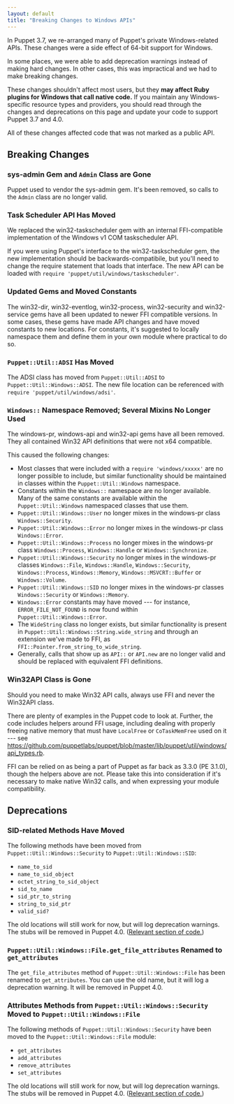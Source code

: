 ```yaml
---
layout: default
title: "Breaking Changes to Windows APIs"
---
```



In Puppet 3.7, we re-arranged many of Puppet's private Windows-related APIs. These changes were a side effect of 64-bit support for Windows.

In some places, we were able to add deprecation warnings instead of making hard changes. In other cases, this was impractical and we had to make breaking changes.

These changes shouldn't affect most users, but they **may affect Ruby plugins for Windows that call native code.** If you maintain any Windows-specific resource types and providers, you should read through the changes and deprecations on this page and update your code to support Puppet 3.7 and 4.0.

All of these changes affected code that was not marked as a public API.

Breaking Changes
-----

### sys-admin Gem and `Admin` Class are Gone

Puppet used to vendor the sys-admin gem. It's been removed, so calls to the `Admin` class are no longer valid.

### Task Scheduler API Has Moved

We replaced the win32-taskscheduler gem with an internal FFI-compatible implementation of the Windows v1 COM taskscheduler API.

If you were using Puppet's interface to the win32-taskscheduler gem, the new implementation should be backwards-compatibile, but you'll need to change the require statement that loads that interface. The new API can be loaded with `require 'puppet/util/windows/taskscheduler'`.

### Updated Gems and Moved Constants

The win32-dir, win32-eventlog, win32-process, win32-security and win32-service gems have all been updated to newer FFI compatible versions.  In some cases, these gems have made API changes and have moved constants to new locations.  For constants, it's suggested to locally namespace them and define them in your own module where practical to do so.

### `Puppet::Util::ADSI` Has Moved

The ADSI class has moved from `Puppet::Util::ADSI` to `Puppet::Util::Windows::ADSI`. The new file location can be referenced with `require 'puppet/util/windows/adsi'`.

### `Windows::` Namespace Removed; Several Mixins No Longer Used

The windows-pr, windows-api and win32-api gems have all been removed. They all contained Win32 API definitions that were not x64 compatible.

This caused the following changes:

- Most classes that were included with a `require 'windows/xxxxx'` are no longer possible to include, but similar functionality should be maintained in classes within the `Puppet::Util::Windows` namespace.
- Constants within the `Windows::` namespace are no longer available.  Many of the same constants are available within the `Puppet::Util::Windows` namespaced classes that use them.
- `Puppet::Util::Windows::User` no longer mixes in the windows-pr class `Windows::Security`.
- `Puppet::Util::Windows::Error` no longer mixes in the windows-pr class `Windows::Error`.
- `Puppet::Util::Windows::Process` no longer mixes in the windows-pr class `Windows::Process`, `Windows::Handle` or `Windows::Synchronize`.
- `Puppet::Util::Windows::Security` no longer mixes in the windows-pr classes `Windows::File`, `Windows::Handle`, `Windows::Security`, `Windows::Process`, `Windows::Memory`, `Windows::MSVCRT::Buffer` or `Windows::Volume`.
- `Puppet::Util::Windows::SID` no longer mixes in the windows-pr classes `Windows::Security` or `Windows::Memory`.
- `Windows::Error` constants may have moved --- for instance, `ERROR_FILE_NOT_FOUND` is now found within `Puppet::Util::Windows::Error`.
- The `WideString` class no longer exists, but similar functionality is present in `Puppet::Util::Windows::String.wide_string` and through an extension we've made to FFI, as `FFI::Pointer.from_string_to_wide_string`.
- Generally, calls that show up as `API::` or `API.new` are no longer valid and should be replaced with equivalent FFI definitions.

### Win32API Class is Gone

Should you need to make Win32 API calls, always use FFI and never the Win32API class.

There are plenty of examples in the Puppet code to look at. Further, the code includes helpers around FFI usage, including dealing with properly freeing native memory that must have `LocalFree` or `CoTaskMemFree` used on it --- see <https://github.com/puppetlabs/puppet/blob/master/lib/puppet/util/windows/api_types.rb>.

FFI can be relied on as being a part of Puppet as far back as 3.3.0 (PE 3.1.0), though the helpers above are not.  Please take this into consideration if it's necessary to make native Win32 calls, and when expressing your module compatibility.


Deprecations
-----

### SID-related Methods Have Moved

The following methods have been moved from `Puppet::Util::Windows::Security` to `Puppet::Util::Windows::SID`:

* `name_to_sid`
* `name_to_sid_object`
* `octet_string_to_sid_object`
* `sid_to_name`
* `sid_ptr_to_string`
* `string_to_sid_ptr`
* `valid_sid?`

The old locations will still work for now, but will log deprecation warnings. The stubs will be removed in Puppet 4.0. ([Relevant section of code.](https://github.com/puppetlabs/puppet/blob/master/lib/puppet/util/windows/security.rb#L669-L703))


### `Puppet::Util::Windows::File.get_file_attributes` Renamed to `get_attributes`

The `get_file_attributes` method of `Puppet::Util::Windows::File` has been renamed to `get_attributes`. You can use the old name, but it will log a deprecation warning. It will be removed in Puppet 4.0.

### Attributes Methods from `Puppet::Util::Windows::Security` Moved to `Puppet::Util::Windows::File`

The following methods of `Puppet::Util::Windows::Security` have been moved to the `Puppet::Util::Windows::File` module:

* `get_attributes`
* `add_attributes`
* `remove_attributes`
* `set_attributes`

The old locations will still work for now, but will log deprecation warnings. The stubs will be removed in Puppet 4.0. ([Relevant section of code.](https://github.com/puppetlabs/puppet/blob/master/lib/puppet/util/windows/security.rb#L183-L201))


